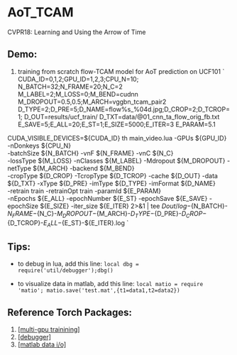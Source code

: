 # AoT_TCAM
CVPR18: Learning and Using the Arrow of Time

## Demo:
1. training from scratch flow-TCAM model for AoT prediction  on UCF101
`
CUDA_ID=0,1,2;GPU_ID=1,2,3;CPU_N=10;
N_BATCH=32;N_FRAME=20;N_C=2
M_LABEL=2;M_LOSS=0;M_BEND=cudnn
M_DROPOUT=0.5,0.5;M_ARCH=vggbn_tcam_pair2
D_TYPE=2;D_PRE=5;D_NAME=flow%s_%04d.jpg;D_CROP=2;D_TCROP=1;
D_OUT=results/ucf_train/
D_TXT=data/@01_cnn_ta_flow_orig_fb.txt
E_SAVE=5;E_ALL=20;E_ST=1;E_SIZE=5000;E_ITER=3
E_PARAM=5.1

CUDA_VISIBLE_DEVICES=${CUDA_ID} th main_video.lua -GPUs ${GPU_ID} -nDonkeys ${CPU_N} \
    -batchSize ${N_BATCH} -vnF ${N_FRAME} -vnC ${N_C} \
    -lossType ${M_LOSS} -nClasses ${M_LABEL}  -Mdropout ${M_DROPOUT} -netType ${M_ARCH}  -backend ${M_BEND} \
    -cropType ${D_CROP} -TcropType ${D_TCROP} -cache ${D_OUT} -data ${D_TXT} -xType ${D_PRE} -imType ${D_TYPE} -imFormat ${D_NAME} \
    -retrain train -retrainOpt train -paramId ${E_PARAM} \
    -nEpochs ${E_ALL} -epochNumber ${E_ST} -epochSave ${E_SAVE} -epochSize ${E_SIZE} -iter_size ${E_ITER} 2>&1 | tee ${Dout}/log-${N_BATCH}-${N_FRAME}-${N_C}-${M_DROPOUT}-${M_ARCH}-${D_TYPE}-${D_PRE}-${D_CROP}-${D_TCROP}-${E_ALL}-${E_ST}-${E_ITER}.log
`

## Tips:
- to debug in lua, add this line:
`local dbg = require('util/debugger');dbg()`

- to visualize data in matlab, add this line:
`local matio = require 'matio'; matio.save('test.mat',{t1=data1,t2=data2})`

## Reference Torch Packages:
1.  [[multi-gpu trainining]](https://github.com/soumith/imagenet-multiGPU.torch)
2.  [[debugger]](https://github.com/slembcke/debugger.lua)
3.  [[matlab data i/o]](https://github.com/soumith/matio-ffi.torch)
